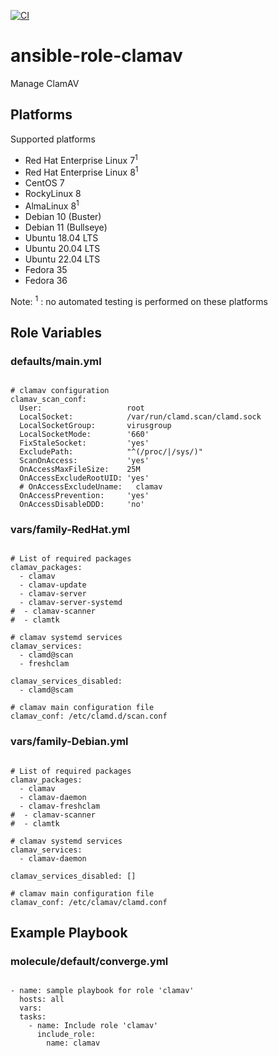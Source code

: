 [![CI](https://github.com/de-it-krachten/ansible-role-clamav/workflows/CI/badge.svg?event=push)](https://github.com/de-it-krachten/ansible-role-clamav/actions?query=workflow%3ACI)


# ansible-role-clamav

Manage ClamAV


## Platforms

Supported platforms

- Red Hat Enterprise Linux 7<sup>1</sup>
- Red Hat Enterprise Linux 8<sup>1</sup>
- CentOS 7
- RockyLinux 8
- AlmaLinux 8<sup>1</sup>
- Debian 10 (Buster)
- Debian 11 (Bullseye)
- Ubuntu 18.04 LTS
- Ubuntu 20.04 LTS
- Ubuntu 22.04 LTS
- Fedora 35
- Fedora 36

Note:
<sup>1</sup> : no automated testing is performed on these platforms

## Role Variables
### defaults/main.yml
<pre><code>
# clamav configuration
clamav_scan_conf:
  User:                   root
  LocalSocket:            /var/run/clamd.scan/clamd.sock
  LocalSocketGroup:       virusgroup
  LocalSocketMode:        '660'
  FixStaleSocket:         'yes'
  ExcludePath:            "^(/proc/|/sys/)"
  ScanOnAccess:           'yes'
  OnAccessMaxFileSize:    25M
  OnAccessExcludeRootUID: 'yes'
  # OnAccessExcludeUname:   clamav
  OnAccessPrevention:     'yes'
  OnAccessDisableDDD:     'no'
</pre></code>

### vars/family-RedHat.yml
<pre><code>
# List of required packages
clamav_packages:
  - clamav
  - clamav-update
  - clamav-server
  - clamav-server-systemd
#  - clamav-scanner
#  - clamtk

# clamav systemd services
clamav_services:
  - clamd@scan
  - freshclam

clamav_services_disabled:
  - clamd@scam

# clamav main configuration file
clamav_conf: /etc/clamd.d/scan.conf
</pre></code>

### vars/family-Debian.yml
<pre><code>
# List of required packages
clamav_packages:
  - clamav
  - clamav-daemon
  - clamav-freshclam
#  - clamav-scanner
#  - clamtk

# clamav systemd services
clamav_services:
  - clamav-daemon

clamav_services_disabled: []

# clamav main configuration file
clamav_conf: /etc/clamav/clamd.conf
</pre></code>



## Example Playbook
### molecule/default/converge.yml
<pre><code>
- name: sample playbook for role 'clamav'
  hosts: all
  vars:
  tasks:
    - name: Include role 'clamav'
      include_role:
        name: clamav
</pre></code>
